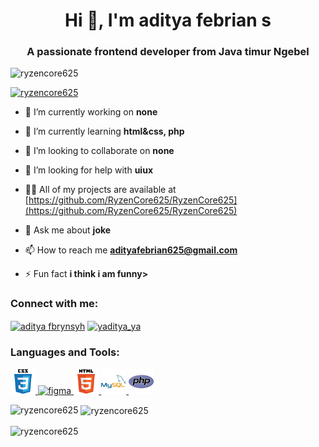 <h1 align="center">Hi 👋, I'm aditya febrian s</h1>
<h3 align="center">A passionate frontend developer from Java timur Ngebel</h3>

<p align="left"> <img src="https://komarev.com/ghpvc/?username=ryzencore625&label=Profile%20views&color=0eb45e&style=flat" alt="ryzencore625" /> </p>

<p align="left"> <a href="https://github.com/ryo-ma/github-profile-trophy"><img src="https://github-profile-trophy.vercel.app/?username=ryzencore625" alt="ryzencore625" /></a> </p>

- 🔭 I’m currently working on **none**

- 🌱 I’m currently learning **html&css, php**

- 👯 I’m looking to collaborate on **none**

- 🤝 I’m looking for help with **uiux**

- 👨‍💻 All of my projects are available at [https://github.com/RyzenCore625/RyzenCore625](https://github.com/RyzenCore625/RyzenCore625)

- 💬 Ask me about **joke**

- 📫 How to reach me **adityafebrian625@gmail.com**

- ⚡ Fun fact **i think i am funny>**

<h3 align="left">Connect with me:</h3>
<p align="left">
<a href="https://fb.com/aditya fbrynsyh" target="blank"><img align="center" src="https://raw.githubusercontent.com/rahuldkjain/github-profile-readme-generator/master/src/images/icons/Social/facebook.svg" alt="aditya fbrynsyh" height="30" width="40" /></a>
<a href="https://instagram.com/yaditya_ya" target="blank"><img align="center" src="https://raw.githubusercontent.com/rahuldkjain/github-profile-readme-generator/master/src/images/icons/Social/instagram.svg" alt="yaditya_ya" height="30" width="40" /></a>
</p>

<h3 align="left">Languages and Tools:</h3>
<p align="left"> <a href="https://www.w3schools.com/css/" target="_blank" rel="noreferrer"> <img src="https://raw.githubusercontent.com/devicons/devicon/master/icons/css3/css3-original-wordmark.svg" alt="css3" width="40" height="40"/> </a> <a href="https://www.figma.com/" target="_blank" rel="noreferrer"> <img src="https://www.vectorlogo.zone/logos/figma/figma-icon.svg" alt="figma" width="40" height="40"/> </a> <a href="https://www.w3.org/html/" target="_blank" rel="noreferrer"> <img src="https://raw.githubusercontent.com/devicons/devicon/master/icons/html5/html5-original-wordmark.svg" alt="html5" width="40" height="40"/> </a> <a href="https://www.mysql.com/" target="_blank" rel="noreferrer"> <img src="https://raw.githubusercontent.com/devicons/devicon/master/icons/mysql/mysql-original-wordmark.svg" alt="mysql" width="40" height="40"/> </a> <a href="https://www.php.net" target="_blank" rel="noreferrer"> <img src="https://raw.githubusercontent.com/devicons/devicon/master/icons/php/php-original.svg" alt="php" width="40" height="40"/> </a> </p>

<p><img align="left" src="https://github-readme-stats.vercel.app/api/top-langs?username=ryzencore625&show_icons=true&locale=en&layout=compact" alt="ryzencore625" /></p>

<p>&nbsp;<img align="center" src="https://github-readme-stats.vercel.app/api?username=ryzencore625&show_icons=true&theme=radical&locale=en" alt="ryzencore625" /></p>

<p><img align="center" src="https://github-readme-streak-stats.herokuapp.com/?user=ryzencore625&" alt="ryzencore625" /></p>
